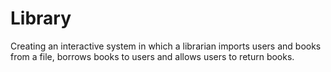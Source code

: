 # Library
Creating an interactive system in which a librarian imports users and books from a file, borrows books to users and allows users to return books.
